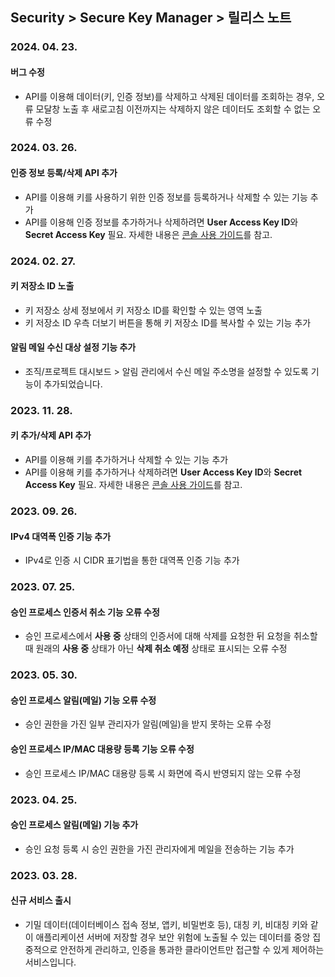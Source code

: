 ## Security > Secure Key Manager > 릴리스 노트

### 2024. 04. 23.
#### 버그 수정
* API를 이용해 데이터(키, 인증 정보)를 삭제하고 삭제된 데이터를 조회하는 경우, 오류 모달창 노출 후 새로고침 이전까지는 삭제하지 않은 데이터도 조회할 수 없는 오류 수정

### 2024. 03. 26.
#### 인증 정보 등록/삭제 API 추가
* API를 이용해 키를 사용하기 위한 인증 정보를 등록하거나 삭제할 수 있는 기능 추가
* API를 이용해 인증 정보를 추가하거나 삭제하려면 **User Access Key ID**와 **Secret Access Key** 필요. 자세한 내용은 [콘솔 사용 가이드](/Security/Secure%20Key%20Manager/ko/getting-started/#api)를 참고.

### 2024. 02. 27.
#### 키 저장소 ID 노출
* 키 저장소 상세 정보에서 키 저장소 ID를 확인할 수 있는 영역 노출
* 키 저장소 ID 우측 더보기 버튼을 통해 키 저장소 ID를 복사할 수 있는 기능 추가
#### 알림 메일 수신 대상 설정 기능 추가 
* 조직/프로젝트 대시보드 > 알림 관리에서 수신 메일 주소명을 설정할 수 있도록 기능이 추가되었습니다.

### 2023. 11. 28.
#### 키 추가/삭제 API 추가
* API를 이용해 키를 추가하거나 삭제할 수 있는 기능 추가
* API를 이용해 키를 추가하거나 삭제하려면 **User Access Key ID**와 **Secret Access Key** 필요. 자세한 내용은 [콘솔 사용 가이드](/Security/Secure%20Key%20Manager/ko/getting-started-gov/#api)를 참고.

### 2023. 09. 26.
#### IPv4 대역폭 인증 기능 추가
* IPv4로 인증 시 CIDR 표기법을 통한 대역폭 인증 기능 추가

### 2023. 07. 25.
#### 승인 프로세스 인증서 취소 기능 오류 수정
* 승인 프로세스에서 **사용 중** 상태의 인증서에 대해 삭제를 요청한 뒤 요청을 취소할 때 원래의 **사용 중** 상태가 아닌 **삭제 취소 예정** 상태로 표시되는 오류 수정

### 2023. 05. 30.
#### 승인 프로세스 알림(메일) 기능 오류 수정
* 승인 권한을 가진 일부 관리자가 알림(메일)을 받지 못하는 오류 수정
#### 승인 프로세스 IP/MAC 대용량 등록 기능 오류 수정
* 승인 프로세스 IP/MAC 대용량 등록 시 화면에 즉시 반영되지 않는 오류 수정

### 2023. 04. 25.
#### 승인 프로세스 알림(메일) 기능 추가
* 승인 요청 등록 시 승인 권한을 가진 관리자에게 메일을 전송하는 기능 추가

### 2023. 03. 28.
#### 신규 서비스 출시
* 기밀 데이터(데이터베이스 접속 정보, 앱키, 비밀번호 등), 대칭 키, 비대칭 키와 같이 애플리케이션 서버에 저장할 경우 보안 위험에 노출될 수 있는 데이터를 중앙 집중적으로 안전하게 관리하고, 인증을 통과한 클라이언트만 접근할 수 있게 제어하는 서비스입니다.
